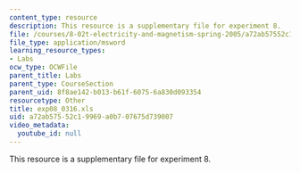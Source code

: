 ```yaml
---
content_type: resource
description: This resource is a supplementary file for experiment 8.
file: /courses/8-02t-electricity-and-magnetism-spring-2005/a72ab57552c19969a0b707675d739007_exp08_0316.xls
file_type: application/msword
learning_resource_types:
- Labs
ocw_type: OCWFile
parent_title: Labs
parent_type: CourseSection
parent_uid: 8f8ae142-b013-b61f-6075-6a830d093354
resourcetype: Other
title: exp08_0316.xls
uid: a72ab575-52c1-9969-a0b7-07675d739007
video_metadata:
  youtube_id: null
---
```

This resource is a supplementary file for experiment 8.

